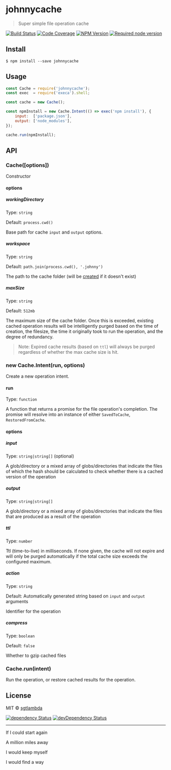 # johnnycache

> Super simple file operation cache

[![Build Status][travis-image]][travis-url]
[![Code Coverage][coveralls-image]][coveralls-url]
[![NPM Version][npm-image]][npm-url]
[![Required node version][node-image]][node-url]


## Install

```
$ npm install --save johnnycache
```


## Usage

```js
const Cache = require('johnnycache');
const exec  = require('execa').shell;

const cache = new Cache();

const npmInstall = new Cache.Intent(() => exec('npm install'), {
    input:  ['package.json'],
    output: ['node_modules'],
});

cache.run(npmInstall);

```

## API

### Cache([options])

Constructor

#### options

##### workingDirectory

Type: `string`

Default: `process.cwd()`

Base path for cache `input` and `output` options.

##### workspace

Type: `string`  

Default: `path.join(process.cwd(), '.johnny')`

The path to the cache folder (will be [created](https://github.com/sindresorhus/make-dir) if it doesn't exist)

##### maxSize

Type: `string`

Default: `512mb`

The maximum size of the cache folder. Once this is exceeded, existing cached operation results will be intelligently purged based on the time of creation, the filesize, the time it originally took to run the operation, and the degree of redundancy. 
> Note: Expired cache results (based on `ttl`) will always be purged regardless of whether the max cache size is hit.

### new Cache.Intent(run, options)

Create a new operation intent.

#### run

Type: `function`

A function that returns a promise for the file operation's completion. The promise will resolve into an instance of either `SavedToCache`, `RestoredFromCache`.

#### options

##### input

Type: `string|string[]` (optional)

A glob/directory or a mixed array of globs/directories that indicate the files of which the hash should be calculated to check whether there is a cached version of the operation

##### output

Type: `string|string[]`

A glob/directory or a mixed array of globs/directories that indicate the files that are produced as a result of the operation

##### ttl

Type: `number`

Ttl (time-to-live) in milliseconds. If none given, the cache will not expire and will only be purged automatically if the total cache size exceeds the configured maximum.

##### action

Type: `string`

Default: Automatically generated string based on `input` and `output` arguments

Identifier for the operation

##### compress

Type: `boolean`

Default: `false`

Whether to gzip cached files

### Cache.run(intent)

Run the operation, or restore cached results for the operation.

## License

MIT © [sgtlambda](http://github.com/sgtlambda)

[![dependency Status][david-image]][david-url]
[![devDependency Status][david-dev-image]][david-dev-url]

[travis-image]: https://img.shields.io/travis/sgtlambda/johnnycache.svg?style=flat-square
[travis-url]: https://travis-ci.org/sgtlambda/johnnycache

[codeclimate-image]: https://img.shields.io/codeclimate/github/sgtlambda/johnnycache.svg?style=flat-square
[codeclimate-url]: https://codeclimate.com/github/sgtlambda/johnnycache

[david-image]: https://img.shields.io/david/sgtlambda/johnnycache.svg?style=flat-square
[david-url]: https://david-dm.org/sgtlambda/johnnycache

[david-dev-image]: https://img.shields.io/david/dev/sgtlambda/johnnycache.svg?style=flat-square
[david-dev-url]: https://david-dm.org/sgtlambda/johnnycache#info=devDependencies

[coveralls-image]: https://img.shields.io/coveralls/sgtlambda/johnnycache.svg?style=flat-square
[coveralls-url]: https://coveralls.io/r/sgtlambda/johnnycache

[npm-image]: https://img.shields.io/npm/v/johnnycache.svg?style=flat-square
[npm-url]: https://www.npmjs.com/package/johnnycache

[node-image]: https://img.shields.io/badge/node-%3E=_v7.6-lightgrey.svg?style=flat-square
[node-url]: https://nodejs.org/en/blog/release/v7.6.0/

---

If I could start again 

A million miles away 

I would keep myself 

I would find a way
